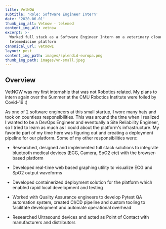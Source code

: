 ```yaml
---
title: VetNOW
subtitle: 'Role: Software Engineer Intern'
date: '2020-06-01'
thumb_img_alt: Vetnow - telemed
content_img_alt: vetnow
excerpt: >-
  Worked full stack as a Software Engineer Intern on a veterinary cloud-based
  telemedicine platform
canonical_url: vetnow1
layout: post
content_img_path: images/splendid-europa.png
thumb_img_path: images/vn-small.jpeg
---
```

## Overview

VetNOW was my first internship that was not Robotics related. My plans to intern again over the Summer at the CMU Robotics Institute were foiled by Covid-19 :)

As one of 2 software engineers at this small startup, I wore many hats and took on countless responsibilities. This was around the time when I realized I wanted to be a DevOps Engineer and eventually a Site Reliability Engineer, so I tried to learn as much as I could about the platform's infrastructure. My favorite part of my time here was figuring out and creating a deployment pipeline for our platform. Some of my other responsibilities were:

*   Researched, designed and implemented full stack solutions to integrate bluetooth medical devices (ECG, Camera, SpO2 etc) with the browser-based platform

*   Developed real-time web based graphing utility to visualize ECG and SpO2 output waveforms

*   Developed containerized deployment solution for the platform which enabled rapid local development and testing

*   Worked with Quality Assurance engineers to develop Pytest QA automation system, created CI/CD pipeline and custom tooling to facilitate development and automate operational overhead 

*   Researched Ultrasound devices and acted as Point of Contact with manufacturers and distributors
